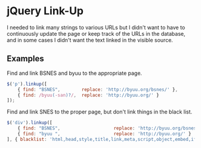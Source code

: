 # jQuery Link-Up #
I needed to link many strings to various URLs but I didn't want to have to continuously update the page or keep track of the URLs in the database, and in some cases I didn't want the text linked in the visible source.

## Examples ##
Find and link BSNES and byuu to the appropriate page.
```javascript
$('p').linkup([
	{ find: "BSNES",		replace: 'http://byuu.org/bsnes/' },
	{ find: /byuu(-san)?/,	replace: 'http://byuu.org/' }
]);
```

Find and link SNES to the proper page, but don't link things in the black list.
```javascript
$('div').linkup([
	{ find: "BSNES", 					replace: 'http://byuu.org/bsnes/' },
	{ find: "byuu ", 					replace: 'http://byuu.org/' }
], { blacklist: 'html,head,style,title,link,meta,script,object,embed,iframe,pre,a,h1,h2,h3' });
```
